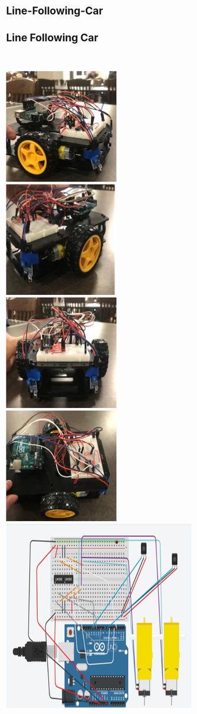 # Line-Following-Car
<h1> Line Following Car <h1/>
<br/>
<img src= "car 1.png" alt = "car view 1" width="300" height= "300"/>
<img src = "car 2.png" alt = "car view 2" width="300" height= "300"/>
<br/>
<img src = "car 3.png" alt = "car view 2" width="300" height= "300"/>
<img src = "car4.png" alt = "car view 2" width="300" height= "300"/>
<br/>
<img src = "Car Schematic.png" alt = "car view 2" width="750" height= "500"/>
